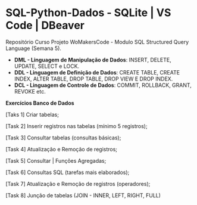 # SQL-Python-Dados - SQLite | VS Code | DBeaver
Repositório Curso Projeto WoMakersCode - Modulo SQL Structured Query Language (Semana 5).
- **DML - Linguagem de Manipulação de Dados**: INSERT, DELETE, UPDATE, SELECT e LOCK.
- **DDL - Linguagem de Definição de Dados**: CREATE TABLE, CREATE INDEX, ALTER TABLE, DROP TABLE, DROP VIEW E DROP INDEX.
- **DCL - Linguagem de Controle de Dados**: COMMIT, ROLLBACK, GRANT, REVOKE etc.

**Exercícios Banco de Dados** 

[Taks 1] Criar tabelas;

[Task 2] Inserir registros nas tabelas (mínimo 5 registros);

[Task 3] Consultar tabelas (consultas básicas);

[Task 4] Atualização e Remoção de registros;

[Task 5] Consultar | Funções Agregadas;

[Task 6] Consultas SQL (tarefas mais elaborados);

[Task 7] Atualização e Remoção de registros (operadores);

[Task 8] Junção de tabelas (JOIN - INNER, LEFT, RIGHT, FULL)
